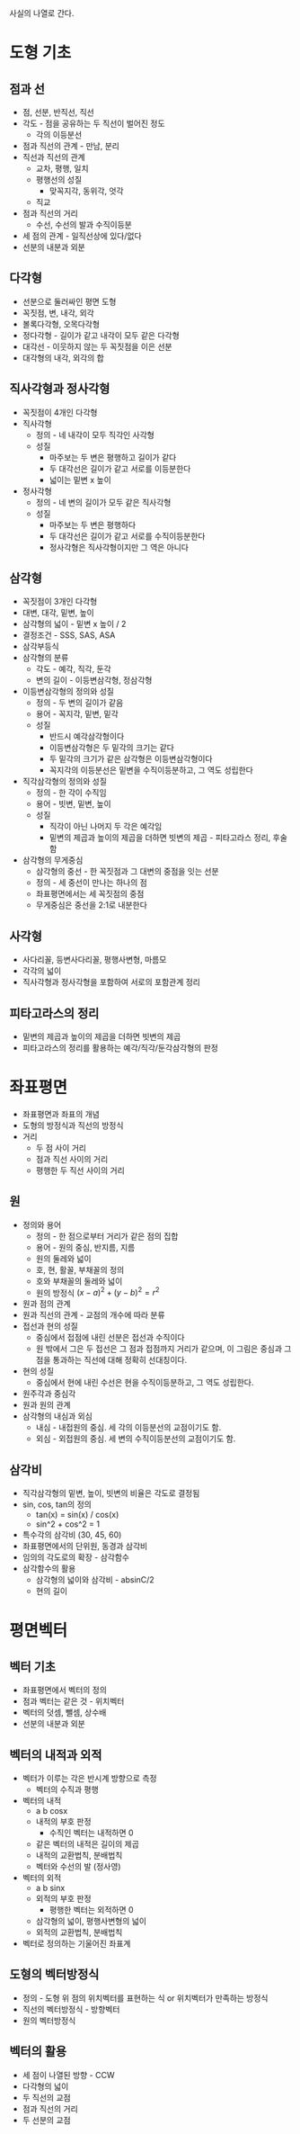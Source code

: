 사실의 나열로 간다.
# 도형 기초
## 점과 선
- 점, 선분, 반직선, 직선
- 각도 - 점을 공유하는 두 직선이 벌어진 정도
	- 각의 이등분선
- 점과 직선의 관계 - 만남, 분리
- 직선과 직선의 관계
	- 교차, 평행, 일치
	- 평행선의 성질
		- 맞꼭지각, 동위각, 엇각
	- 직교
- 점과 직선의 거리
	- 수선, 수선의 발과 수직이등분
- 세 점의 관계 - 일직선상에 있다/없다
- 선분의 내분과 외분
## 다각형
- 선분으로 둘러싸인 평면 도형
- 꼭짓점, 변, 내각, 외각
- 볼록다각형, 오목다각형
- 정다각형 - 길이가 같고 내각이 모두 같은 다각형
- 대각선 - 이웃하지 않는 두 꼭짓점을 이은 선분
- 대각형의 내각, 외각의 합
## 직사각형과 정사각형
- 꼭짓점이 4개인 다각형
- 직사각형
	- 정의 - 네 내각이 모두 직각인 사각형
	- 성질
		- 마주보는 두 변은 평행하고 길이가 같다
		- 두 대각선은 길이가 같고 서로를 이등분한다
		- 넓이는 밑변 x 높이
- 정사각형
	- 정의 - 네 변의 길이가 모두 같은 직사각형
	- 성질
		- 마주보는 두 변은 평행하다
		- 두 대각선은 길이가 같고 서로를 수직이등분한다
		- 정사각형은 직사각형이지만 그 역은 아니다
## 삼각형
- 꼭짓점이 3개인 다각형
- 대변, 대각, 밑변, 높이
- 삼각형의 넓이 - 밑변 x 높이 / 2
- 결정조건 - SSS, SAS, ASA
- 삼각부등식
- 삼각형의 분류
	- 각도 - 예각, 직각, 둔각
	- 변의 길이 - 이등변삼각형, 정삼각형
- 이등변삼각형의 정의와 성질
	- 정의 - 두 변의 길이가 같음
	- 용어 - 꼭지각, 밑변, 밑각
	- 성질
		- 반드시 예각삼각형이다
		- 이등변삼각형은 두 밑각의 크기는 같다
		- 두 밑각의 크기가 같은 삼각형은 이등변삼각형이다
		- 꼭지각의 이등분선은 밑변을 수직이등분하고, 그 역도 성립한다
- 직각삼각형의 정의와 성질
	- 정의 - 한 각이 수직임
	- 용어 - 빗변, 밑변, 높이
	- 성질
		- 직각이 아닌 나머지 두 각은 예각임
		- 밑변의 제곱과 높이의 제곱을 더하면 빗변의 제곱 - 피타고라스 정리, 후술함
- 삼각형의 무게중심
	- 삼각형의 중선 - 한 꼭짓점과 그 대변의 중점을 잇는 선분
	- 정의 - 세 중선이 만나는 하나의 점
	- 좌표평면에서는 세 꼭짓점의 중점
	- 무게중심은 중선을 2:1로 내분한다
## 사각형
- 사다리꼴, 등변사다리꼴, 평행사변형, 마름모
- 각각의 넓이
- 직사각형과 정사각형을 포함하여 서로의 포함관계 정리
## 피타고라스의 정리
- 밑변의 제곱과 높이의 제곱을 더하면 빗변의 제곱
- 피타고라스의 정리를 활용하는 예각/직각/둔각삼각형의 판정
# 좌표평면
- 좌표평면과 좌표의 개념
- 도형의 방정식과 직선의 방정식
- 거리
	- 두 점 사이 거리
	- 점과 직선 사이의 거리
	- 평행한 두 직선 사이의 거리
## 원
- 정의와 용어
	- 정의 - 한 점으로부터 거리가 같은 점의 집합
	- 용어 - 원의 중심, 반지름, 지름
	- 원의 둘레와 넓이
	- 호, 현, 활꼴, 부채꼴의 정의
	- 호와 부채꼴의 둘레와 넓이
	- 원의 방정식 $(x-a)^2 + (y-b)^2 = r^2$
- 원과 점의 관계
- 원과 직선의 관계 - 교점의 개수에 따라 분류
- 접선과 현의 성질
	- 중심에서 접점에 내린 선분은 접선과 수직이다
	- 원 밖에서 그은 두 접선은 그 점과 접점까지 거리가 같으며, 이 그림은 중심과 그 점을 통과하는 직선에 대해 정확히 선대칭이다.
- 현의 성질
	- 중심에서 현에 내린 수선은 현을 수직이등분하고, 그 역도 성립한다.
- 원주각과 중심각
- 원과 원의 관계
- 삼각형의 내심과 외심
	- 내심 - 내접원의 중심. 세 각의 이등분선의 교점이기도 함.
	- 외심 - 외접원의 중심. 세 변의 수직이등분선의 교점이기도 함.
## 삼각비
- 직각삼각형의 밑변, 높이, 빗변의 비율은 각도로 결정됨
- sin, cos, tan의 정의
	- tan(x) = sin(x) / cos(x)
	- sin^2 + cos^2 = 1
- 특수각의 삼각비 (30, 45, 60)
- 좌표평면에서의 단위원, 동경과 삼각비
- 임의의 각도로의 확장 - 삼각함수
- 삼각함수의 활용
	- 삼각형의 넓이와 삼각비 - absinC/2
	- 현의 길이
# 평면벡터
## 벡터 기초
- 좌표평면에서 벡터의 정의
- 점과 벡터는 같은 것 - 위치벡터
- 벡터의 덧셈, 뺄셈, 상수배
- 선분의 내분과 외분
## 벡터의 내적과 외적
- 벡터가 이루는 각은 반시계 방향으로 측정
	- 벡터의 수직과 평행
- 벡터의 내적
	- a b cosx
	- 내적의 부호 판정
		- 수직인 벡터는 내적하면 0
	- 같은 벡터의 내적은 길이의 제곱
	- 내적의 교환법칙, 분배법칙
	- 벡터와 수선의 발 (정사영)
- 벡터의 외적
	- a b sinx
	- 외적의 부호 판정
		- 평행한 벡터는 외적하면 0
	- 삼각형의 넓이, 평행사변형의 넓이
	- 외적의 교환법칙, 분배법칙
- 벡터로 정의하는 기울어진 좌표계
## 도형의 벡터방정식
- 정의 - 도형 위 점의 위치벡터를 표현하는 식 or 위치벡터가 만족하는 방정식
- 직선의 벡터방정식 - 방향벡터
- 원의 벡터방정식
## 벡터의 활용
- 세 점이 나열된 방향 - CCW
- 다각형의 넓이
- 두 직선의 교점
- 점과 직선의 거리
- 두 선분의 교점